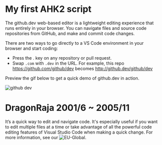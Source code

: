 # My first AHK2 script

The github.dev web-based editor is a lightweight editing experience that runs entirely in your browser. You can navigate files and source code repositories from GitHub, and make and commit code changes.

There are two ways to go directly to a VS Code environment in your browser and start coding:

* Press the . key on any repository or pull request.
* Swap `.com` with `.dev` in the URL. For example, this repo https://github.com/github/dev becomes http://github.dev/github/dev

Preview the gif below to get a quick demo of github.dev in action.

![github dev](https://dragonraja.eu/community/screenshot/20/player_screenshots/ps_516af28017aa3.jpg)

# DragonRaja 2001/6 ~ 2005/11
It’s a quick way to edit and navigate code. It's especially useful if you want to edit multiple files at a time or take advantage of all the powerful code editing features of Visual Studio Code when making a quick change. For more information, see our ![EU-Global](https://dragonraja.eu/community/screenshot/20/player_screenshots/ps_516af28017aa3.jpg).
